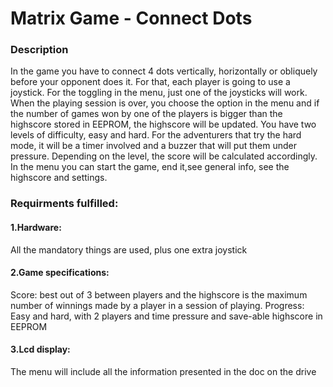 # Matrix Game - Connect Dots


### Description
In the game you have to connect 4 dots vertically, horizontally or 
obliquely before your opponent does it. For that, each player is going to
use a joystick. For the toggling in the menu, just one of the joysticks
will work. When the playing session is over, you choose the option in the menu 
and if the number of games won by one of the players is bigger 
than the highscore stored in EEPROM, the highscore will be updated. 
You have two levels of difficulty, easy and hard. For the adventurers that 
try the hard mode, it will be a timer involved and a buzzer that will put 
them under pressure.
Depending on the level, the score will be calculated accordingly. 
In the menu you can start the game, end it,see general info, see the highscore
and settings.


### Requirments fulfilled:
 
#### 1.Hardware: 
All the mandatory things are used, plus one extra joystick

#### 2.Game specifications:
Score: best out of 3 between players and the highscore is the maximum number 
of winnings made by a player in a session of playing.
Progress: Easy and hard, with 2 players and time pressure and save-able 
highscore in EEPROM

#### 3.Lcd display: 
The menu will include all the information presented in the doc 
on the drive

